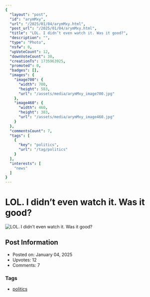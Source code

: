 ```yaml
---
{
  "layout": "post",
  "id": "arymMxy",
  "url": "/2025/01/04/arymMxy.html",
  "post_url": "/2025/01/04/arymMxy.html",
  "title": "LOL. I didn’t even watch it. Was it good?",
  "description": "",
  "type": "Photo",
  "nsfw": 0,
  "upVoteCount": 12,
  "downVoteCount": 30,
  "creationTs": 1735963925,
  "promoted": 0,
  "badges": [],
  "images": {
    "image700": {
      "width": 700,
      "height": 583,
      "url": "/assets/media/arymMxy_image700.jpg"
    },
    "image460": {
      "width": 460,
      "height": 383,
      "url": "/assets/media/arymMxy_image460.jpg"
    }
  },
  "commentsCount": 7,
  "tags": [
    {
      "key": "politics",
      "url": "/tag/politics"
    }
  ],
  "interests": [
    "news"
  ]
}
---
```


# LOL. I didn’t even watch it. Was it good?

![LOL. I didn’t even watch it. Was it good?](/assets/media/arymMxy_image700.jpg)

## Post Information

- Posted on: January 04, 2025
- Upvotes: 12
- Comments: 7

### Tags

- [politics](/tag/politics)
